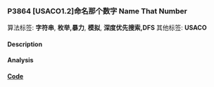 
### P3864 [USACO1.2]命名那个数字 Name That Number

算法标签: **字符串**, **枚举,暴力**, **模拟**, **深度优先搜索,DFS**
其他标签: **USACO**

#### Description


#### Analysis


#### [Code](../../cpp/38/p3864.cpp)


